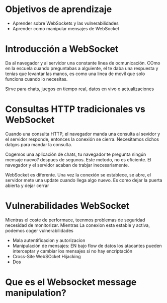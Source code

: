 # Objetivos de aprendizaje

- Aprender sobre WebSockets y las vulnerabilidades
- Aprender como manipular mensajes de WebSocket

# Introducción a WebSocket

Da al navegador y al servidor una constante linea de ocmunicación. COmo en la escuela cuando preguntabas a alguiente, el te daba una respuesta y tenías que levantar las manos, es como una linea de movil que solo funciona cuando lo necesitas.

Sirve para chats, juegos en tiempo real, datos en vivo o actualizaciones

# Consultas HTTP tradicionales vs WebSocket

Cuando una consulta HTTP, el navegador manda una consulta al sevidor y el servidor responde, entonces la conexión se cierra. Necesitamos dichos datgos para mandar la consulta.

Cogemos una aplicación de chats, tu navegador te pregunta ningún mensaje nuevo? despues de segunos. Este metodo, no es eficiente. El navegador y el servidor acaban de trabjar inecesariamente.

WebSocket es diferente. Una vez la conexión se establece, se abre, el servidor mete una update cuando llega algo nuevo. Es como dejar la puerta abierta y dejar cerrar


# Vulnerabilidades WebSocket

Mientras el coste de performace, teenmos problemas de seguridad necesidad de monitorizar. Mientras La conexion esta estable y activa, podemos coger vulnerabilidades

- Mala autentificacion y autorizacion
- Manipulación de mensajes: EN bajo flow de datos los atacantes pueden interceptar y cambiar los mensajes si no hay encriptación
- Cross-Site WebSOcket Hijacking
- Dos

# Que es el Websocket message manipulation?

